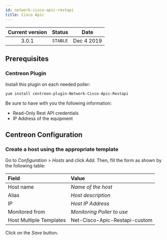 ```yaml
---
id: network-cisco-apic-restapi
title: Cisco Apic
---
```


| Current version | Status | Date |
| :-: | :-: | :-: |
| 3.0.1 | `STABLE` | Dec  4 2019 |

## Prerequisites

### Centreon Plugin

Install this plugin on each needed poller:

``` shell
yum install centreon-plugin-Network-Cisco-Apic-Restapi
```

Be sure to have with you the following information:

  - Read-Only Rest API credentials
  - IP Address of the equipment

## Centreon Configuration

### Create a host using the appropriate template

Go to *Configuration \> Hosts* and click *Add*. Then, fill the form as shown by the following table:

| Field                   | Value                         |
| :---------------------- | :---------------------------- |
| Host name               | *Name of the host*            |
| Alias                   | *Host description*            |
| IP                      | *Host IP Address*             |
| Monitored from          | *Monitoring Poller to use*    |
| Host Multiple Templates | Net-Cisco-Apic-Restapi-custom |

Click on the *Save* button.

